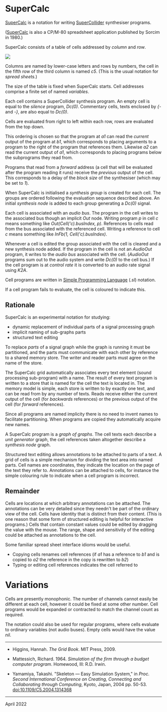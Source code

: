 # SuperCalc

[SuperCalc](https://supercalc.rohandrape.net/) is a notation for writing
[SuperCollider](https://www.audiosynth.com/) synthesiser programs.

([SuperCalc](https://museum.syssrc.com/artifact/exhibits/807/) is also a CP/M-80 spreadsheet application published by Sorcim in 1980.)

SuperCalc consists of a table of cells addressed by _column_ and _row_.

![](https://rohandrape.net/sw/jssc3/png/supercalc.2.png)

Columns are named by lower-case letters and rows by numbers,
the cell in the fifth row of the third column is named _c5_.
(This is the usual notation for _spread sheets_.)

The size of the table is fixed when SuperCalc starts.
Cell addresses comprise a finite set of named _variables_.

Each cell contains a SuperCollider synthesis program.
An empty cell is equal to the _silence_ program, _Dc(0)_.
Commentary cells, texts enclosed by _{-_ and _-}_, are also equal to _Dc(0)_.

Cells are evaluated from right to left within each row, rows are evaluated from the top down.

This ordering is chosen so that the program at _a1_ can read the _current_ output of the program at _b1_,
which corresponds to placing arguments to a program to the right of the program that references them.
Likewise _a2_ can read the current output of _a1_,
which corresponds to placing programs below the subprograms they read from.

Programs that read from a _forward_ address
(a cell that will be evaluated after the program reading it runs)
receive the _previous_ output of the cell.
This corresponds to a delay of the _block size_ of the synthesiser (which may be set to _1_).

When SuperCalc is initialised a _synthesis group_ is created for each cell.
The groups are ordered following the evaluation sequence described above.
An initial _synthesis node_ is added to each group generating a _Dc(0)_ signal.

Each cell is associated with an _audio bus_.
The program in the cell writes to the associated bus though an implicit _Out_ node.
Writing program _p_ in cell _c_ means something like _Out(Cell('c).busIndex, p)_.
References to cells read from the bus associated with the referenced cell.
Writing a reference to cell _c_ means something like _InFb(1, Cell('c).busIndex)_.

Whenever a cell is edited the group associated with the cell is cleared and a new synthesis node added.
If the program in the cell is not an _AudioOut_ program, it writes to the _audio bus_ associated with the cell.
(_AudioOut_ programs sum out to the audio system and write _Dc(0)_ to the cell bus.)
If the cell program is at _control rate_ it is converted to an audio rate signal using _K2A_.

Cell programs are written in [Simple Programming Language](https://rohandrape.net/t/spl) (_.sl_) notation.

If a cell program fails to evaluate, the cell is coloured to indicate this.

## Rationale

SuperCalc is an experimental notation for studying:

- dynamic replacement of individual parts of a signal processing graph
- implicit naming of sub-graphs parts
- structured text editing

To replace _parts_ of a signal graph while the graph is running it must be partitioned,
and the parts must communicate with each other by reference to a shared memory store.
The writer and reader parts must agree on the name of the store.

The SuperCalc grid automatically associates every text element (sound processing sub-program) with a name.
The result of every text program is written to a store that is named for the cell the text is located in.
The memory model is simple, each store is written to by exactly one text, and can be read from by any number of texts.
Reads receive either the current output of the cell (for _backwards_ references) or the previous output of the cell (for _forward_ references).

Since all programs are named implicity there is no need to invent names to facilitate partitioning.
When programs are copied they automatically acquire new names.

A SuperCalc program is a _graph of graphs_.
The cell texts each describe a _unit generator_ graph,
the cell references taken altogether describe a _synthesis node_ graph.

Structured text editing allows annotations to be attached to parts of a text.
A grid of cells is a simple mechanism for dividing the text area into named parts.
Cell names are coordinates, they indicate the location on the page of the text they refer to.
Annotations can be attached to cells,
for instance the simple colouring rule to indicate when a cell program is incorrect.

## Remainder

Cells are locations at which arbitrary annotations can be attached.
The annotations can be very detailed since they needn't be part of the ordinary view of the cell.
Cells have identity that is distinct from their content.
(This is one reason that some form of structured editing is helpful for interactive programs.)
Cells that contain constant values could be edited by dragging the value with the mouse.
The range, shape and sensitivity of the editing could be attached as annotations to the cell.

Some familiar spread sheet interface idioms would be useful.

- Copying cells renames cell references
   (if _a1_ has a reference to _b1_ and is copied to _a2_ the reference in the copy is rewritten to _b2_)
- Typing or editing cell references indicates the cell referred to

# Variations

Cells are presently monophonic.
The number of channels cannot easily be different at each cell, however it could be fixed at some other number.
Cell programs would be expanded or contracted to match the channel count as required.

The notation could also be used for regular programs, where cells evaluate to ordinary variables (not audio buses).
Empty cells would have the value _nil_.

* * *

- Higgins, Hannah. _The Grid Book_. MIT Press, 2009.

- Mattessich, Richard. 1964. _Simulation of the firm through a budget computer program_. Homewood, Ill: R.D. Irwin.

- Yamamiya, Takashi. "Skeleton — Easy Simulation System," in _Proc. Second International Conference on Creating, Connecting and Collaborating through Computing_, Kyoto, Japan, 2004 pp. 50-53. <doi:10.1109/C5.2004.1314368>

* * *

April 2022

